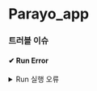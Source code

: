 # Parayo_app

### 트러블 이슈

#### ✔ Run Error
<details>
<summary>Run 실행 오류</summary>
<div markdown="1">

- Error: failed linking references.
- 

### 💡 해결 방법
<details>
<summary>Run 실행 오류 개선</summary>
<div markdown="1">

  
</div>
</details>  

</div>
</details>  
